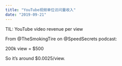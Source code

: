 ```yaml
---
title: "YouTube视频单位访问量收入"
date: "2019-09-21"
---
```


TIL: YouTube video revenue per view

From @TheSmokingTire on @SpeedSecrets podcast:

200k view = $500

So it’s around $0.0025/view.
